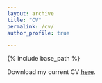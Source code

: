 ```yaml
---
layout: archive
title: "CV"
permalink: /cv/
author_profile: true

---
```


{% include base_path %}

Download my current CV <a href="https://evamariaa.github.io/files/Ahrer_CV_13Jun25.pdf">here</a>. 
